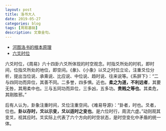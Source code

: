 ```yaml
---
layout: post
title: 洛书大人
date: 2019-05-27
categories: blog
tags: [周易基础]
description: 文章金句。
---
```


- [河图洛书的根本原理](https://www.zhihu.com/question/21717625)
- [六爻时位](http://baike.yidao5.com/m/view.php?aid=9558)


六爻时位，《周易》六十四卦六爻所体现的时空观念。时指爻所处的时机，即时间，位指爻所处的地位，即空间。《彖》、《小象》以爻之时位立论，注重爻位分析，提出当位说、承乘说、比应说、中位说、趋时说、往来说等。《系辞下》：“二与四同功而异位，其善不同。二多誉，四多惧。近也。**柔之为道，不利远者**，其要无咎，其用柔中也。三与五同功而异位，三多凶，五多功。**贵贱之等也**。其柔危，其刚胜邪。”


后有人认为，卦象注重时间，爻位注重空间。《难易导源》：“卦者，时也。爻者，位也。**卦以存时，爻以示变，爻以适时之变也**。是六位时行，周流六虚。”动则观其变爻，视其应时。爻实际上代表了六个方向的时空状态，是时空变化中矛盾的统一体。
